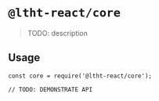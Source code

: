 # `@ltht-react/core`

> TODO: description

## Usage

```
const core = require('@ltht-react/core');

// TODO: DEMONSTRATE API
```
